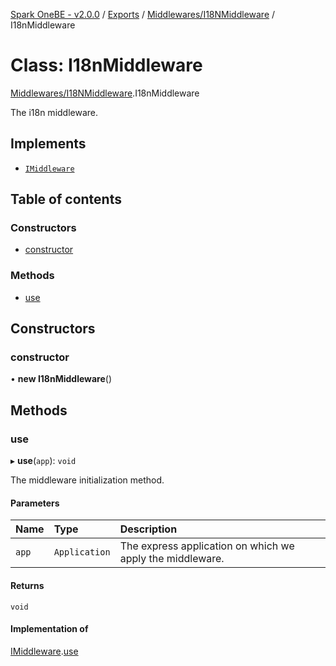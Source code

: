 [Spark OneBE - v2.0.0](../README.md) / [Exports](../modules.md) / [Middlewares/I18NMiddleware](../modules/Middlewares_I18NMiddleware.md) / I18nMiddleware

# Class: I18nMiddleware

[Middlewares/I18NMiddleware](../modules/Middlewares_I18NMiddleware.md).I18nMiddleware

The i18n middleware.

## Implements

- [`IMiddleware`](../interfaces/Middlewares_IMiddleware.IMiddleware.md)

## Table of contents

### Constructors

- [constructor](Middlewares_I18NMiddleware.I18nMiddleware.md#constructor)

### Methods

- [use](Middlewares_I18NMiddleware.I18nMiddleware.md#use)

## Constructors

### constructor

• **new I18nMiddleware**()

## Methods

### use

▸ **use**(`app`): `void`

The middleware initialization method.

#### Parameters

| Name | Type | Description |
| :------ | :------ | :------ |
| `app` | `Application` | The express application on which we apply the middleware. |

#### Returns

`void`

#### Implementation of

[IMiddleware](../interfaces/Middlewares_IMiddleware.IMiddleware.md).[use](../interfaces/Middlewares_IMiddleware.IMiddleware.md#use)
